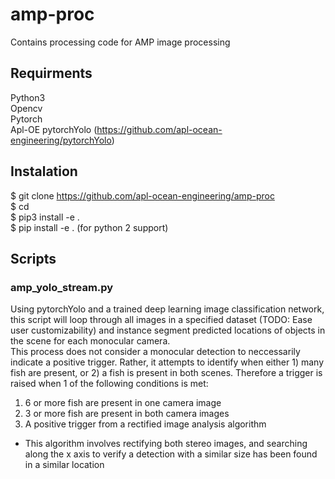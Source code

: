 # amp-proc
Contains processing code for AMP image processing

## Requirments
Python3  
Opencv  
Pytorch  
Apl-OE pytorchYolo (https://github.com/apl-ocean-engineering/pytorchYolo)  

## Instalation
$ git clone https://github.com/apl-ocean-engineering/amp-proc  
$ cd <amp-proc>  
$ pip3 install -e .  
$ pip install -e . (for python 2 support)  

## Scripts

### amp_yolo_stream.py
Using pytorchYolo and a trained deep learning image classification network,
this script will loop through all images in a specified dataset (TODO: Ease
user customizability) and instance segment predicted locations of objects
in the scene for each monocular camera.   
This process does not consider a monocular detection to neccessarily indicate
a positive trigger. Rather, it attempts to identify when either 1) many
fish are present, or 2) a fish is present in both scenes. Therefore a
trigger is raised when 1 of the following conditions is met:

1. 6 or more fish are present in one camera image
2. 3 or more fish are present in both camera images
3. A positive trigger from a rectified image analysis algorithm
  - This algorithm involves rectifying both stereo images, and
    searching along the x axis to verify a detection with a similar size
    has been found in a similar location
